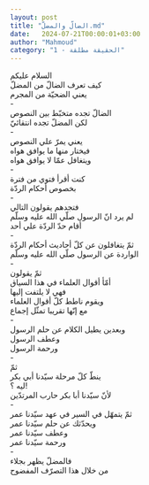 ```yaml
---
layout: post
title: "الضالّ والمضلّ.md"
date:   2024-07-21T00:00:01+03:00
author: "Mahmoud"
category: "1 - الحقيقة مطلقة"
---
```

السلام عليكم\
كيف تعرف الضالّ من المضلّ\
يعني الضحيّة من المجرم\
-\
الضالّ تجده متخبّط بين النصوص\
لكن المضلّ تجده انتقائيّ\
-\
يعني يمرّ علي النصوص\
فيختار منها ما يوافق هواه\
ويتغافل عمّا لا يوافق هواه\
-\
كنت أقرأ فتوي من فترة\
بخصوص أحكام الردّة\
-\
فتجدهم يقولون التالي\
لم يرد انّ الرسول صلّي الله عليه وسلّم\
أقام حدّ الردّة علي أحد\
-\
ثمّ يتغافلون عن كلّ أحاديث أحكام الردّة\
الواردة عن الرسول صلّي الله عليه وسلّم\
-\
ثمّ يقولون\
أمّأ أقوال العلماء في هذا السياق\
فهي لا يلتفت إليها\
ويقوم ناطط كلّ أقوال العلماء\
مع إنّها تقريبا تمثّل إجماع\
-\
وبعدين يطيل الكلام عن حلم الرسول\
وعطف الرسول\
ورحمة الرسول\
-\
ثمّ\
ينطّ كلّ مرحلة سيّدنا أبي بكر\
ليه ؟!\
لأنّ سيّدنا أبا بكر حارب المرتدّين\
-\
ثمّ يتمهّل في السير في عهد سيّدنا عمر\
ويحدّثك عن حلم سيّدنا عمر\
وعطف سيّدنا عمر\
ورحمة سيّدنا عمر\
-\
فالمضلّ يظهر بجلاء\
من خلال هذا التصرّف المفضوح
